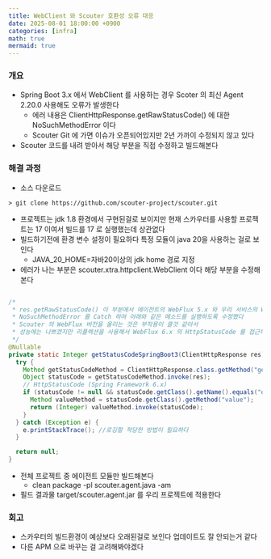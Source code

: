 ```yaml
---
title: WebClient 와 Scouter 호환성 오류 대응 
date: 2025-08-01 18:00:00 +0900
categories: [infra]
math: true
mermaid: true
---
```


### 개요 
- Spring Boot 3.x 에서 WebClient 를 사용하는 경우 Scoter 의 최신 Agent 2.20.0 사용해도 오류가 발생한다 
  - 에러 내용은 ClientHttpResponse.getRawStatusCode() 에 대한 NoSuchMethodError 이다 
  - Scouter Git 에 가면 이슈가 오픈되어있지만 2년 가까이 수정되지 않고 있다 
- Scouter 코드를 내려 받아서 해당 부분을 직접 수정하고 빌드해본다 


### 해결 과정  

- 소스 다운로드

```
> git clone https://github.com/scouter-project/scouter.git
```

- 프로젝트는 jdk 1.8 환경에서 구현된걸로 보이지만 현재 스카우터를 사용할 프로젝트는 17 이여서 빌드를 17 로 실행했는데 상관없다 
- 빌드하기전에 환경 변수 설정이 필요하다 특정 모듈이 java 20을 사용하는 걸로 보인다  
  - JAVA_20_HOME=자바20이상의 jdk home 경로 지정 
- 에러가 나는 부분은 scouter.xtra.httpclient.WebClient 이다 해당 부분을 수정해본다 

```java

/* 
 * res.getRawStatusCode() 이 부분에서 에이전트의 WebFlux 5.x 와 우리 서비스의 WebFlux 6.x 는 HttpStatus 객체가 다르기 때문에 오류가 나게 된다 
 * NoSuchMethodError 를 Catch 하여 아래와 같은 메소드를 실행하도록 수정했다 
 * Scouter 의 WebFlux 버전을 올리는 것은 부작용이 클것 같아서 
 * 성능에는 나쁘겠지만 리플렉션을 사용해서 WebFlux 6.x 의 HttpStatusCode 를 접근해보았다 
 */
@Nullable
private static Integer getStatusCodeSpringBoot3(ClientHttpResponse res) {
  try {
    Method getStatusCodeMethod = ClientHttpResponse.class.getMethod("getStatusCode");
    Object statusCode = getStatusCodeMethod.invoke(res);
    // HttpStatusCode (Spring Framework 6.x)
    if (statusCode != null && statusCode.getClass().getName().equals("org.springframework.http.HttpStatusCode")) {
      Method valueMethod = statusCode.getClass().getMethod("value");
      return (Integer) valueMethod.invoke(statusCode);
    }
  } catch (Exception e) {
    e.printStackTrace(); //로깅할 적당한 방법이 필요하다 
  }

  return null;
}


```

- 전체 프로젝트 중 에이전트 모듈만 빌드해본다 
  - clean package -pl scouter.agent.java -am
- 필드 결과물 target/scouter.agent.jar 를 우리 프로젝트에 적용한다 

### 회고 
- 스카우터의 빌드환경이 예상보다 오래된걸로 보인다 업데이트도 잘 안되는거 같다
- 다른 APM 으로 바꾸는 걸 고려해봐야겠다
